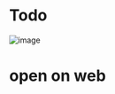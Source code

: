 # Todo
![image](https://github.com/user-attachments/assets/73b62bbe-e83e-4384-851e-be9f92815de0)
# open on web

